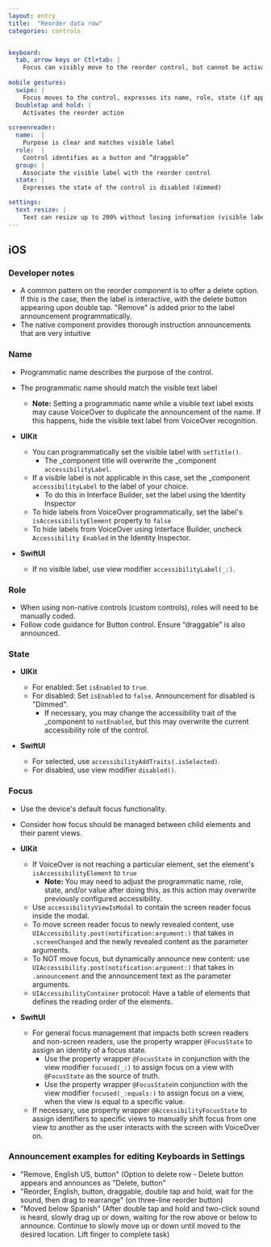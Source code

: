 ```yaml
---
layout: entry
title:  "Reorder data row" 
categories: controls 


keyboard:
  tab, arrow keys or Ctl+tab: |
    Focus can visibly move to the reorder control, but cannot be activated  
          
mobile gestures:
  swipe: |
    Focus moves to the control, expresses its name, role, state (if applicable)
  Doubletap and hold: |
    Activates the reorder action
    
screenreader: 
  name:  |
    Purpose is clear and matches visible label 
  role:  |
    Control identifies as a button and ”draggable”
  group: |
    Associate the visible label with the reorder control
  state: |
    Expresses the state of the control is disabled (dimmed)

settings:
  text resize: |
    Text can resize up to 200% without losing information (visible label text)
---
```



## iOS

### Developer notes
- A common pattern on the reorder component is to offer a delete option.  If this is the case, then the label is interactive, with the delete button appearing upon double tap. "Remove" is added prior to the label announcement programmatically.
- The native component provides thorough instruction announcements that are very intuitive
  
  
### Name
- Programmatic name describes the purpose of the control.
- The programmatic name should match the visible text label
    - **Note:** Setting a programmatic name while a visible text label exists may cause VoiceOver to duplicate the announcement of the name. If this happens, hide the visible text label from VoiceOver recognition.

- **UIKit**
  - You can programmatically set the visible label with `setTitle()`.
    - The _component title will overwrite the _component `accessibilityLabel`.
  - If a visible label is not applicable in this case, set the _component `accessibilityLabel` to the label of your choice.
    - To do this in Interface Builder, set the label using the Identity Inspector
  - To hide labels from VoiceOver programmatically, set the label's `isAccessibilityElement` property to `false`
  - To hide labels from VoiceOver using Interface Builder, uncheck `Accessibility Enabled` in the Identity Inspector.

- **SwiftUI**
  - If no visible label, use view modifier `accessibilityLabel(_:)`.


### Role
- When using non-native controls (custom controls), roles will need to be manually coded.
- Follow code guidance for Button control.  Ensure “draggable” is also announced.

### State 

- **UIKit**  
  - For enabled: Set `isEnabled` to `true`.
  - For disabled: Set `isEnabled` to `false`. Announcement for disabled is "Dimmed".
    - If necessary, you may change the accessibility trait of the _component to `notEnabled`, but this may overwrite the current accessibility role of the control.

- **SwiftUI**
  - For selected, use `accessibilityAddTraits(.isSelected)`.
  - For disabled, use view modifier `disabled()`.

### Focus
- Use the device's default focus functionality. 
- Consider how focus should be managed between child elements and their parent views.

- **UIKit**
  - If VoiceOver is not reaching a particular element, set the element's `isAccessibilityElement` to `true`
    - **Note:** You may need to adjust the programmatic name, role, state, and/or value after doing this, as this action may overwrite previously configured accessibility.
  - Use `accessibilityViewIsModal` to contain the screen reader focus inside the modal.
  - To move screen reader focus to newly revealed content, use `UIAccessibility.post(notification:argument:)` that takes in `.screenChanged` and the newly revealed content as the parameter arguments.
  - To NOT move focus, but dynamically announce new content: use `UIAccessibility.post(notification:argument:)` that takes in `.announcement` and the announcement text as the parameter arguments.
  - `UIAccessibilityContainer` protocol: Have a table of elements that defines the reading order of the elements. 
 
- **SwiftUI**
  - For general focus management that impacts both screen readers and non-screen readers, use the property wrapper `@FocusState` to assign an identity of a focus state.
    - Use the property wrapper `@FocusState` in conjunction with the view modifier `focused(_:)` to assign focus on a view with `@FocusState` as the source of truth.
    - Use the property wrapper `@FocusState`in conjunction with the view modifier `focused(_:equals:)` to assign focus on a view, when the view is equal to a specific value.
  - If necessary, use property wrapper `@AccessibilityFocusState` to assign identifiers to specific views to manually shift focus from one view to another as the user interacts with the screen with VoiceOver on.

### Announcement examples for editing Keyboards in Settings
- "Remove, English US, button" (Option to delete row - Delete button appears and announces as "Delete, button"
- "Reorder, English, button, draggable, double tap and hold, wait for the sound, then drag to rearrange" (on three-line reorder button)
- "Moved below Spanish"  (After double tap and hold and two-click sound is heard, slowly drag up or down, waiting for the row above or below to announce. Continue to slowly move up or down until moved to the desired location.  Lift finger to complete task)
